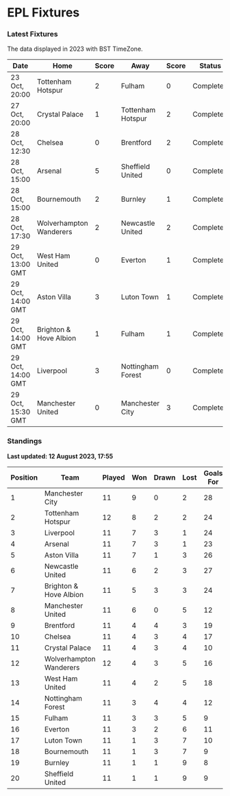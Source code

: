 # EPL Fixtures

### Latest Fixtures

The data displayed in 2023 with BST TimeZone.

<!-- START_TABLE -->
| Date | Home | Score | Away | Score | Status |
|-------------|--------|--------------|--------|--------------|--------|
| 23 Oct, 20:00 | Tottenham Hotspur | 2 | Fulham | 0 | Completed |
| 27 Oct, 20:00 | Crystal Palace | 1 | Tottenham Hotspur | 2 | Completed |
| 28 Oct, 12:30 | Chelsea | 0 | Brentford | 2 | Completed |
| 28 Oct, 15:00 | Arsenal | 5 | Sheffield United | 0 | Completed |
| 28 Oct, 15:00 | Bournemouth | 2 | Burnley | 1 | Completed |
| 28 Oct, 17:30 | Wolverhampton Wanderers | 2 | Newcastle United | 2 | Completed |
| 29 Oct, 13:00 GMT | West Ham United | 0 | Everton | 1 | Completed |
| 29 Oct, 14:00 GMT | Aston Villa | 3 | Luton Town | 1 | Completed |
| 29 Oct, 14:00 GMT | Brighton & Hove Albion | 1 | Fulham | 1 | Completed |
| 29 Oct, 14:00 GMT | Liverpool | 3 | Nottingham Forest | 0 | Completed |
| 29 Oct, 15:30 GMT | Manchester United | 0 | Manchester City | 3 | Completed |
<!-- END_TABLE -->

### Standings

**Last updated: 12 August 2023, 17:55**

<!-- START_STANDINGS -->
| Position | Team | Played | Won | Drawn | Lost | Goals For | Goals Against | Goal Difference | Points |
|----------|------|--------|-----|-------|------|-----------|---------------|-----------------|--------|
| 1 | Manchester City | 11 | 9 | 0 | 2 | 28 | 8 | 20 | 27 |
| 2 | Tottenham Hotspur | 12 | 8 | 2 | 2 | 24 | 15 | 9 | 26 |
| 3 | Liverpool | 11 | 7 | 3 | 1 | 24 | 10 | 14 | 24 |
| 4 | Arsenal | 11 | 7 | 3 | 1 | 23 | 9 | 14 | 24 |
| 5 | Aston Villa | 11 | 7 | 1 | 3 | 26 | 16 | 10 | 22 |
| 6 | Newcastle United | 11 | 6 | 2 | 3 | 27 | 11 | 16 | 20 |
| 7 | Brighton & Hove Albion | 11 | 5 | 3 | 3 | 24 | 20 | 4 | 18 |
| 8 | Manchester United | 11 | 6 | 0 | 5 | 12 | 16 | -4 | 18 |
| 9 | Brentford | 11 | 4 | 4 | 3 | 19 | 14 | 5 | 16 |
| 10 | Chelsea | 11 | 4 | 3 | 4 | 17 | 12 | 5 | 15 |
| 11 | Crystal Palace | 11 | 4 | 3 | 4 | 10 | 13 | -3 | 15 |
| 12 | Wolverhampton Wanderers | 12 | 4 | 3 | 5 | 16 | 20 | -4 | 15 |
| 13 | West Ham United | 11 | 4 | 2 | 5 | 18 | 20 | -2 | 14 |
| 14 | Nottingham Forest | 11 | 3 | 4 | 4 | 12 | 15 | -3 | 13 |
| 15 | Fulham | 11 | 3 | 3 | 5 | 9 | 17 | -8 | 12 |
| 16 | Everton | 11 | 3 | 2 | 6 | 11 | 15 | -4 | 11 |
| 17 | Luton Town | 11 | 1 | 3 | 7 | 10 | 21 | -11 | 6 |
| 18 | Bournemouth | 11 | 1 | 3 | 7 | 9 | 27 | -18 | 6 |
| 19 | Burnley | 11 | 1 | 1 | 9 | 8 | 27 | -19 | 4 |
| 20 | Sheffield United | 11 | 1 | 1 | 9 | 9 | 30 | -21 | 4 |
<!-- END_STANDINGS -->
